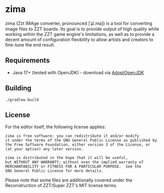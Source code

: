 # zima

zima (Zzt IMAge converter, pronounced [ˈʑĩ.ma]) is a tool for converting image files to ZZT boards. Its goal is to provide
output of high quality while working within the ZZT game engine's limitations, as well as to provide a decent amount of
configuration flexibility to allow artists and creators to fine-tune the end result.

## Requirements

* Java 17+ (tested with OpenJDK) - download via [AdoptOpenJDK](https://adoptopenjdk.net/index.html)

## Building

```
./gradlew build
```

## License

For the editor itself, the following license applies:

```
zima is free software: you can redistribute it and/or modify
it under the terms of the GNU General Public License as published by
the Free Software Foundation, either version 3 of the License, or
(at your option) any later version.

zima is distributed in the hope that it will be useful,
but WITHOUT ANY WARRANTY; without even the implied warranty of
MERCHANTABILITY or FITNESS FOR A PARTICULAR PURPOSE.  See the
GNU General Public License for more details.
```

Please note that some files are additionally covered under the Reconstruction of ZZT/Super ZZT's 
MIT license terms.
